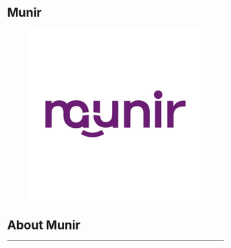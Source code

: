 # Munir
<p align="center">
  <img src="assets/images/theLogo.jpg" alt="Munir Logo" width="400"/>
</p>

# About Munir
---

